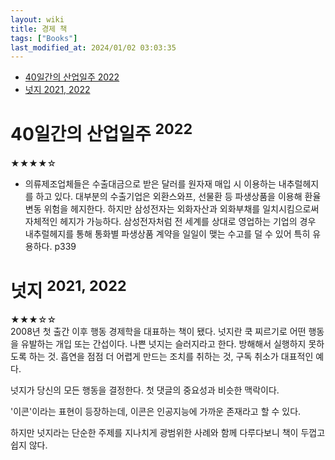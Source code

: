 ```yaml
---
layout: wiki 
title: 경제 책
tags: ["Books"]
last_modified_at: 2024/01/02 03:03:35
---
```


- [40일간의 산업일주 2022](#40일간의-산업일주-2022)
- [넛지 2021, 2022](#넛지-2021-2022)

# 40일간의 산업일주 <sup>2022</sup>
★★★★☆  
- 의류제조업체들은 수출대금으로 받은 달러를 원자재 매입 시 이용하는 내추럴헤지를 하고 있다. 대부분의 수출기업은 외환스와프, 선물환 등 파생상품을 이용해 환율 변동 위험을 헤지한다. 하지만 삼성전자는 외화자산과 외화부채를 일치시킴으로써 자체적인 헤지가 가능하다. 삼성전자처럼 전 세계를 상대로 영업하는 기업의 경우 내추럴헤지를 통해 통화별 파생상품 계약을 일일이 맺는 수고를 덜 수 있어 특히 유용하다. p339

# 넛지 <sup>2021, 2022</sup>
★★★☆☆  
2008년 첫 출간 이후 행동 경제학을 대표하는 책이 됐다. 넛지란 쿡 찌르기로 어떤 행동을 유발하는 개입 또는 간섭이다. 나쁜 넛지는 슬러지라고 한다. 방해해서 실행하지 못하도록 하는 것. 흡연을 점점 더 어렵게 만드는 조치를 취하는 것, 구독 취소가 대표적인 예다.

넛지가 당신의 모든 행동을 결정한다. 첫 댓글의 중요성과 비슷한 맥락이다.

'이콘'이라는 표현이 등장하는데, 이콘은 인공지능에 가까운 존재라고 할 수 있다.

하지만 넛지라는 단순한 주제를 지나치게 광범위한 사례와 함께 다루다보니 책이 두껍고 쉽지 않다.